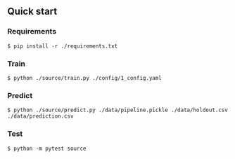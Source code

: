 ## Quick start

### Requirements
```
$ pip install -r ./requirements.txt
```

### Train
```
$ python ./source/train.py ./config/1_config.yaml
```

### Predict
```
$ python ./source/predict.py ./data/pipeline.pickle ./data/holdout.csv ./data/prediction.csv
```

### Test
```
$ python -m pytest source
```